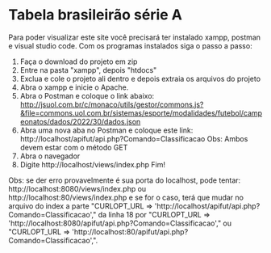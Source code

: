 # Tabela brasileirão série A
  Para poder visualizar este site você precisará ter instalado xampp, postman e visual studio code.
Com os programas instalados siga o passo a passo:
1. Faça o download do projeto em zip
2. Entre na pasta "xampp", depois "htdocs" 
3. Exclua e cole o projeto ali dentro e depois extraia os arquivos do projeto
4. Abra o xampp e inicie o Apache.
5. Abra o Postman e coloque o link abaixo:
http://jsuol.com.br/c/monaco/utils/gestor/commons.js?&file=commons.uol.com.br/sistemas/esporte/modalidades/futebol/campeonatos/dados/2022/30/dados.json
6. Abra uma nova aba no Postman e coloque este link:
http://localhost/apifut/api.php?Comando=Classificacao
Obs: Ambos devem estar com o método GET
7. Abra o navegador
8. Digite http://localhost/views/index.php
Fim!

Obs: se der erro provavelmente é sua porta do localhost, pode tentar: http://localhost:8080/views/index.php ou http://localhost:80/views/index.php
e se for o caso, terá que mudar no arquivo do index a parte "CURLOPT_URL => 'http://localhost/apifut/api.php?Comando=Classificacao'," da linha 18 por
"CURLOPT_URL => 'http://localhost:8080/apifut/api.php?Comando=Classificacao'," ou "CURLOPT_URL => 'http://localhost:80/apifut/api.php?Comando=Classificacao',".

